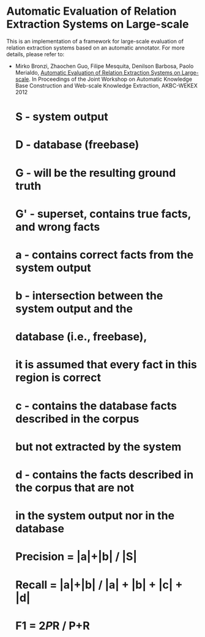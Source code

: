 Automatic Evaluation of Relation Extraction Systems on Large-scale
===================================================================

This is an implementation of a framework for large-scale evaluation of relation extraction systems based
on an automatic annotator. For more details, please refer to:

- Mirko Bronzi, Zhaochen Guo, Filipe Mesquita, Denilson Barbosa, Paolo Merialdo, [Automatic Evaluation of Relation Extraction Systems on Large-scale](https://akbcwekex2012.files.wordpress.com/2012/05/8_paper.pdf). In Proceedings of the Joint Workshop on Automatic Knowledge Base Construction and Web-scale Knowledge Extraction, AKBC-WEKEX 2012


    # S  - system output
    # D  - database (freebase)
    # G  - will be the resulting ground truth
    # G' - superset, contains true facts, and wrong facts
    # a  - contains correct facts from the system output
    #
    # b  - intersection between the system output and the
    #      database (i.e., freebase),
    #      it is assumed that every fact in this region is correct
    # c  - contains the database facts described in the corpus
    #      but not extracted by the system
    # d  - contains the facts described in the corpus that are not
    #      in the system output nor in the database
    #
    # Precision = |a|+|b| / |S|
    # Recall    = |a|+|b| / |a| + |b| + |c| + |d|
    # F1        = 2*P*R / P+R
